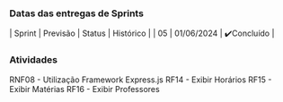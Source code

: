### Datas das entregas de Sprints
| Sprint | Previsão | Status | Histórico |
| 05 | 01/06/2024 |  ✔️Concluído    |

### Atividades

RNF08 - Utilização Framework Express.js
RF14 - Exibir Horários
RF15 - Exibir Matérias 
RF16 - Exibir Professores
